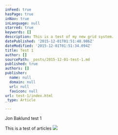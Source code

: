 ```yaml
---
inFeed: true
hasPage: true
inNav: true
inLanguage: null
starred: true
keywords: []
description: This is a test of my new grid system.
datePublished: '2015-12-01T01:51:48.986Z'
dateModified: '2015-12-01T01:51:34.094Z'
title: Test 1
author: []
sourcePath: _posts/2015-12-01-test-1.md
published: true
authors: []
publisher:
  name: null
  domain: null
  url: null
  favicon: null
url: test-1/index.html
_type: Article

---
```

Jon Baklund test 1

This is a test of articles ![](https://the-grid-user-content.s3-us-west-2.amazonaws.com/7deee628-c684-488f-84ee-3242dd10ce6a.jpg)